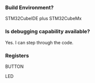 ### Build Environment?
STM32CubeIDE plus STM32CubeMx

### Is debugging capability available?
Yes. I can step through the code.


### Registers

BUTTON


LED





